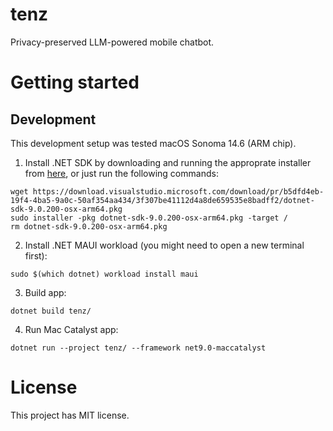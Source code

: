 # tenz

Privacy-preserved LLM-powered mobile chatbot.

# Getting started

## Development

This development setup was tested macOS Sonoma 14.6 (ARM chip).

1. Install .NET SDK by downloading and running the approprate installer from [here](https://dotnet.microsoft.com/en-us/download), or just run the following commands:
```
wget https://download.visualstudio.microsoft.com/download/pr/b5dfd4eb-19f4-4ba5-9a0c-50af354aa434/3f307be41112d4a8de659535e8badff2/dotnet-sdk-9.0.200-osx-arm64.pkg
sudo installer -pkg dotnet-sdk-9.0.200-osx-arm64.pkg -target /
rm dotnet-sdk-9.0.200-osx-arm64.pkg
```

2. Install .NET MAUI workload (you might need to open a new terminal first):
```
sudo $(which dotnet) workload install maui
```

3. Build app:
```
dotnet build tenz/
```

4. Run Mac Catalyst app:
```
dotnet run --project tenz/ --framework net9.0-maccatalyst
```

# License

This project has MIT license.
